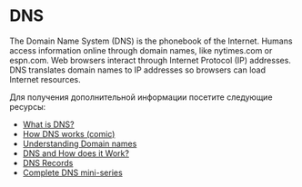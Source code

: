 # DNS

The Domain Name System (DNS) is the phonebook of the Internet. Humans access information online through domain names, like nytimes.com or espn.com. Web browsers interact through Internet Protocol (IP) addresses. DNS translates domain names to IP addresses so browsers can load Internet resources.

Для получения дополнительной информации посетите следующие ресурсы:

- [What is DNS?](https://www.cloudflare.com/en-gb/learning/dns/what-is-dns/)
- [How DNS works (comic)](https://howdns.works/)
- [Understanding Domain names](https://developer.mozilla.org/en-US/docs/Glossary/DNS/)
- [DNS and How does it Work?](https://www.youtube.com/watch?v=Wj0od2ag5sk)
- [DNS Records](https://www.youtube.com/watch?v=7lxgpKh_fRY)
- [Complete DNS mini-series](https://www.youtube.com/watch?v=zEmUuNFBgN8&list=PLTk5ZYSbd9MhMmOiPhfRJNW7bhxHo4q-K)
